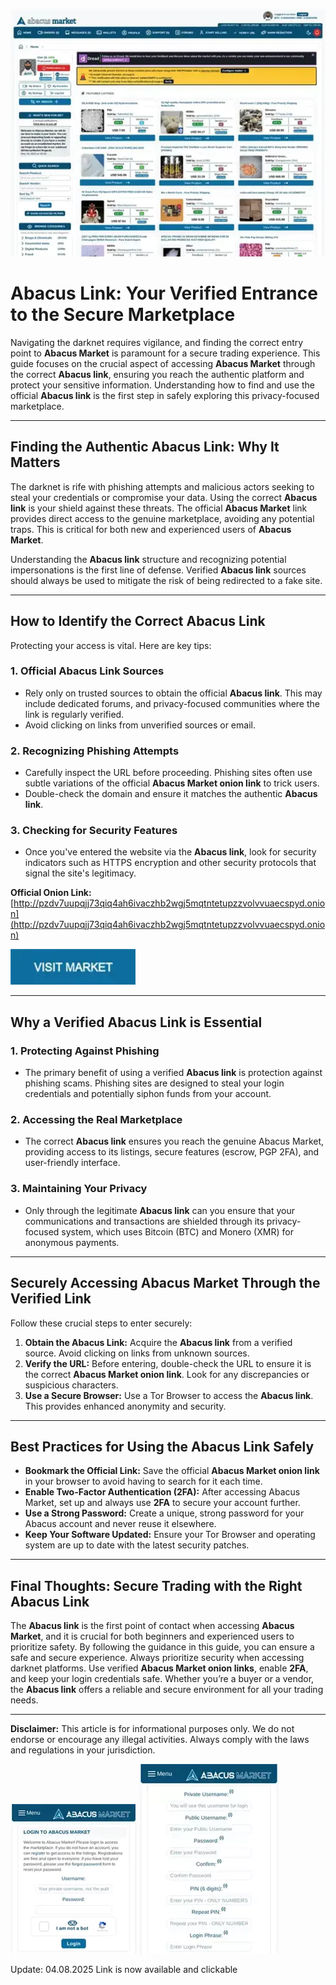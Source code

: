 <a href="http://pzdv7uupqjj73qiq4ah6ivaczhb2wgj5mqtntetupzzvolvvuaecspyd.onion"><img src="/build/background.webp" alt="Abacus Market Access" style="max-width: 100%;"></a>

# Abacus Link: Your Verified Entrance to the Secure Marketplace

Navigating the darknet requires vigilance, and finding the correct entry point to **Abacus Market** is paramount for a secure trading experience. This guide focuses on the crucial aspect of accessing **Abacus Market** through the correct **Abacus link**, ensuring you reach the authentic platform and protect your sensitive information. Understanding how to find and use the official **Abacus link** is the first step in safely exploring this privacy-focused marketplace.

---

## Finding the Authentic Abacus Link: Why It Matters

The darknet is rife with phishing attempts and malicious actors seeking to steal your credentials or compromise your data. Using the correct **Abacus link** is your shield against these threats. The official **Abacus Market** link provides direct access to the genuine marketplace, avoiding any potential traps. This is critical for both new and experienced users of **Abacus Market**.

Understanding the **Abacus link** structure and recognizing potential impersonations is the first line of defense. Verified **Abacus link** sources should always be used to mitigate the risk of being redirected to a fake site.

---

## How to Identify the Correct Abacus Link

Protecting your access is vital. Here are key tips:

### 1. **Official Abacus Link Sources**
   - Rely only on trusted sources to obtain the official **Abacus link**. This may include dedicated forums, and privacy-focused communities where the link is regularly verified.
   - Avoid clicking on links from unverified sources or email.

### 2. **Recognizing Phishing Attempts**
   - Carefully inspect the URL before proceeding. Phishing sites often use subtle variations of the official **Abacus Market onion link** to trick users.
   - Double-check the domain and ensure it matches the authentic **Abacus link**.

### 3. **Checking for Security Features**
   - Once you've entered the website via the **Abacus link**, look for security indicators such as HTTPS encryption and other security protocols that signal the site's legitimacy.

**Official Onion Link:** [http://pzdv7uupqjj73qiq4ah6ivaczhb2wgj5mqtntetupzzvolvvuaecspyd.onion](http://pzdv7uupqjj73qiq4ah6ivaczhb2wgj5mqtntetupzzvolvvuaecspyd.onion)

[<img src="/build/dialog.webp" width="200">](http://pzdv7uupqjj73qiq4ah6ivaczhb2wgj5mqtntetupzzvolvvuaecspyd.onion)

---

## Why a Verified Abacus Link is Essential

### 1. **Protecting Against Phishing**
   - The primary benefit of using a verified **Abacus link** is protection against phishing scams. Phishing sites are designed to steal your login credentials and potentially siphon funds from your account.

### 2. **Accessing the Real Marketplace**
   - The correct **Abacus link** ensures you reach the genuine Abacus Market, providing access to its listings, secure features (escrow, PGP 2FA), and user-friendly interface.

### 3. **Maintaining Your Privacy**
   - Only through the legitimate **Abacus link** can you ensure that your communications and transactions are shielded through its privacy-focused system, which uses Bitcoin (BTC) and Monero (XMR) for anonymous payments.

---

## Securely Accessing Abacus Market Through the Verified Link

Follow these crucial steps to enter securely:

1.  **Obtain the Abacus Link:** Acquire the **Abacus link** from a verified source. Avoid clicking on links from unknown sources.
2.  **Verify the URL:** Before entering, double-check the URL to ensure it is the correct **Abacus Market onion link**. Look for any discrepancies or suspicious characters.
3.  **Use a Secure Browser:** Use a Tor Browser to access the **Abacus link**. This provides enhanced anonymity and security.

---

## Best Practices for Using the Abacus Link Safely

-   **Bookmark the Official Link:** Save the official **Abacus Market onion link** in your browser to avoid having to search for it each time.
-   **Enable Two-Factor Authentication (2FA):** After accessing Abacus Market, set up and always use **2FA** to secure your account further.
-   **Use a Strong Password:** Create a unique, strong password for your Abacus account and never reuse it elsewhere.
-   **Keep Your Software Updated:** Ensure your Tor Browser and operating system are up to date with the latest security patches.

---

## Final Thoughts: Secure Trading with the Right Abacus Link

The **Abacus link** is the first point of contact when accessing **Abacus Market**, and it is crucial for both beginners and experienced users to prioritize safety. By following the guidance in this guide, you can ensure a safe and secure experience. Always prioritize security when accessing darknet platforms. Use verified **Abacus Market onion links**, enable **2FA**, and keep your login credentials safe. Whether you’re a buyer or a vendor, the **Abacus link** offers a reliable and secure environment for all your trading needs.

---

**Disclaimer:** This article is for informational purposes only. We do not endorse or encourage any illegal activities. Always comply with the laws and regulations in your jurisdiction.

<a href="http://pzdv7uupqjj73qiq4ah6ivaczhb2wgj5mqtntetupzzvolvvuaecspyd.onion"><img src="/build/current.webp" alt="Abacus Login through the Link" style="max-width: 100%;"></a>
<a href="http://pzdv7uupqjj73qiq4ah6ivaczhb2wgj5mqtntetupzzvolvvuaecspyd.onion"><img src="/build/operation.webp" alt="Abacus Register via the Link" style="max-width: 100%;"></a>









Update:  04.08.2025 Link is now available and clickable